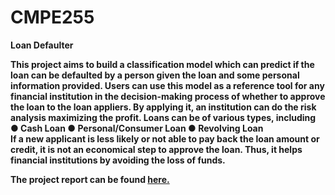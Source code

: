 # CMPE255
<b>Loan Defaulter<b>

This project aims to build a classification model which can predict if the loan can be defaulted by a person given the loan and some personal information provided. Users can use this model as a reference tool for any financial institution in the decision-making process of whether to approve the loan to the loan appliers. By applying it, an institution can do the risk analysis maximizing the profit. Loans can be of various types, including 
     ● Cash Loan 
     ● Personal/Consumer Loan 
     ● Revolving Loan  
  If a new applicant is less likely or not able to pay back the loan amount or credit, it is not an economical step to approve the loan. Thus, it helps financial institutions by avoiding the loss of funds. 
 
The project report can be found [here.](https://github.com/0xLighty/CMPE255/blob/main/255%20Project%20Report.pdf)

